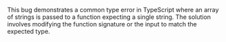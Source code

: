 This bug demonstrates a common type error in TypeScript where an array of strings is passed to a function expecting a single string. The solution involves modifying the function signature or the input to match the expected type.